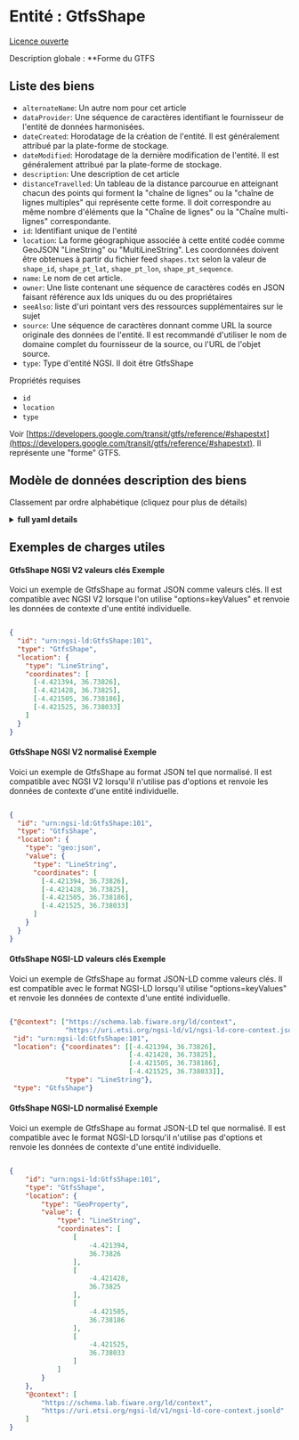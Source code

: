 Entité : GtfsShape  
==================  
[Licence ouverte](https://github.com/smart-data-models//dataModel.UrbanMobility/blob/master/GtfsShape/LICENSE.md)  
Description globale : **Forme du GTFS  

## Liste des biens  

- `alternateName`: Un autre nom pour cet article  - `dataProvider`: Une séquence de caractères identifiant le fournisseur de l'entité de données harmonisées.  - `dateCreated`: Horodatage de la création de l'entité. Il est généralement attribué par la plate-forme de stockage.  - `dateModified`: Horodatage de la dernière modification de l'entité. Il est généralement attribué par la plate-forme de stockage.  - `description`: Une description de cet article  - `distanceTravelled`: Un tableau de la distance parcourue en atteignant chacun des points qui forment la "chaîne de lignes" ou la "chaîne de lignes multiples" qui représente cette forme. Il doit correspondre au même nombre d'éléments que la "Chaîne de lignes" ou la "Chaîne multi-lignes" correspondante.  - `id`: Identifiant unique de l'entité  - `location`: La forme géographique associée à cette entité codée comme GeoJSON "LineString" ou "MultiLineString". Les coordonnées doivent être obtenues à partir du fichier feed `shapes.txt` selon la valeur de `shape_id`, `shape_pt_lat`, `shape_pt_lon`, `shape_pt_sequence`.  - `name`: Le nom de cet article.  - `owner`: Une liste contenant une séquence de caractères codés en JSON faisant référence aux Ids uniques du ou des propriétaires  - `seeAlso`: liste d'uri pointant vers des ressources supplémentaires sur le sujet  - `source`: Une séquence de caractères donnant comme URL la source originale des données de l'entité. Il est recommandé d'utiliser le nom de domaine complet du fournisseur de la source, ou l'URL de l'objet source.  - `type`: Type d'entité NGSI. Il doit être GtfsShape    
Propriétés requises  
- `id`  - `location`  - `type`    
Voir [https://developers.google.com/transit/gtfs/reference/#shapestxt](https://developers.google.com/transit/gtfs/reference/#shapestxt). Il représente une "forme" GTFS.  
## Modèle de données description des biens  
Classement par ordre alphabétique (cliquez pour plus de détails)  
<details><summary><strong>full yaml details</strong></summary>    
```yaml  
GtfsShape:    
  description: 'GTFS Shape'    
  properties:    
    alternateName:    
      description: 'An alternative name for this item'    
      type: Property    
    dataProvider:    
      description: 'A sequence of characters identifying the provider of the harmonised data entity.'    
      type: Property    
    dateCreated:    
      description: 'Entity creation timestamp. This will usually be allocated by the storage platform.'    
      format: date-time    
      type: Property    
    dateModified:    
      description: 'Timestamp of the last modification of the entity. This will usually be allocated by the storage platform.'    
      format: date-time    
      type: Property    
    description:    
      description: 'A description of this item'    
      type: Property    
    distanceTravelled:    
      description: 'An array of the distance travelled when reaching each of the points that make the `LineString` or `MultiLineString` that represents this shape. It shall match the same number of elements as the corresponding `LineString` or `MultiLineString`.'    
      items:    
        minimum: 0    
        type: number    
      minItems: 1    
      type: Property    
    id:    
      anyOf: &gtfsshape_-_properties_-_owner_-_items_-_anyof    
        - description: 'Property. Identifier format of any NGSI entity'    
          maxLength: 256    
          minLength: 1    
          pattern: ^[\w\-\.\{\}\$\+\*\[\]`|~^@!,:\\]+$    
          type: string    
        - description: 'Property. Identifier format of any NGSI entity'    
          format: uri    
          type: string    
      description: 'Unique identifier of the entity'    
      type: Property    
    location:    
      description: 'The geographical shape associated to this entity encoded as GeoJSON `LineString` or `MultiLineString`. The coordinates shall be obtained from the `shapes.txt` feed file as per the value of `shape_id`, `shape_pt_lat`, `shape_pt_lon`, `shape_pt_sequence`.'    
      oneOf:    
        - $id: https://geojson.org/schema/LineString.json    
          $schema: "http://json-schema.org/draft-07/schema#"    
          properties:    
            bbox:    
              items:    
                type: number    
              minItems: 4    
              type: array    
            coordinates:    
              items:    
                items:    
                  type: number    
                minItems: 2    
                type: array    
              minItems: 2    
              type: array    
            type:    
              enum:    
                - LineString    
              type: string    
          required:    
            - type    
            - coordinates    
          title: 'GeoJSON LineString'    
          type: object    
        - $id: https://geojson.org/schema/MultiLineString.json    
          $schema: "http://json-schema.org/draft-07/schema#"    
          properties:    
            bbox:    
              items:    
                type: number    
              minItems: 4    
              type: array    
            coordinates:    
              items:    
                items:    
                  items:    
                    type: number    
                  minItems: 2    
                  type: array    
                minItems: 2    
                type: array    
              type: array    
            type:    
              enum:    
                - MultiLineString    
              type: string    
          required:    
            - type    
            - coordinates    
          title: 'GeoJSON MultiLineString'    
          type: object    
      type: Geoproperty    
    name:    
      description: 'The name of this item.'    
      type: Property    
    owner:    
      description: 'A List containing a JSON encoded sequence of characters referencing the unique Ids of the owner(s)'    
      items:    
        anyOf: *gtfsshape_-_properties_-_owner_-_items_-_anyof    
        description: 'Property. Unique identifier of the entity'    
      type: Property    
    seeAlso:    
      description: 'list of uri pointing to additional resources about the item'    
      oneOf:    
        - items:    
            - format: uri    
              type: string    
          minItems: 1    
          type: array    
        - format: uri    
          type: string    
      type: Property    
    source:    
      description: 'A sequence of characters giving the original source of the entity data as a URL. Recommended to be the fully qualified domain name of the source provider, or the URL to the source object.'    
      type: Property    
    type:    
      description: 'NGSI Entity type. It has to be GtfsShape'    
      enum:    
        - GtfsShape    
      type: Property    
  required:    
    - id    
    - type    
    - location    
  type: object    
```  
</details>    
## Exemples de charges utiles  
#### GtfsShape NGSI V2 valeurs clés Exemple  
Voici un exemple de GtfsShape au format JSON comme valeurs clés. Il est compatible avec NGSI V2 lorsque l'on utilise "options=keyValues" et renvoie les données de contexte d'une entité individuelle.  
```json  
{  
  "id": "urn:ngsi-ld:GtfsShape:101",  
  "type": "GtfsShape",  
  "location": {  
    "type": "LineString",  
    "coordinates": [  
      [-4.421394, 36.73826],  
      [-4.421428, 36.73825],  
      [-4.421505, 36.738186],  
      [-4.421525, 36.738033]  
    ]  
  }  
}  
```  
#### GtfsShape NGSI V2 normalisé Exemple  
Voici un exemple de GtfsShape au format JSON tel que normalisé. Il est compatible avec NGSI V2 lorsqu'il n'utilise pas d'options et renvoie les données de contexte d'une entité individuelle.  
```json  
{  
  "id": "urn:ngsi-ld:GtfsShape:101",  
  "type": "GtfsShape",  
  "location": {  
    "type": "geo:json",  
    "value": {  
      "type": "LineString",  
      "coordinates": [  
        [-4.421394, 36.73826],  
        [-4.421428, 36.73825],  
        [-4.421505, 36.738186],  
        [-4.421525, 36.738033]  
      ]  
    }  
  }  
}  
```  
#### GtfsShape NGSI-LD valeurs clés Exemple  
Voici un exemple de GtfsShape au format JSON-LD comme valeurs clés. Il est compatible avec le format NGSI-LD lorsqu'il utilise "options=keyValues" et renvoie les données de contexte d'une entité individuelle.  
```json  
{"@context": ["https://schema.lab.fiware.org/ld/context",  
              "https://uri.etsi.org/ngsi-ld/v1/ngsi-ld-core-context.jsonld"],  
 "id": "urn:ngsi-ld:GtfsShape:101",  
 "location": {"coordinates": [[-4.421394, 36.73826],  
                              [-4.421428, 36.73825],  
                              [-4.421505, 36.738186],  
                              [-4.421525, 36.738033]],  
              "type": "LineString"},  
 "type": "GtfsShape"}  
```  
#### GtfsShape NGSI-LD normalisé Exemple  
Voici un exemple de GtfsShape au format JSON-LD tel que normalisé. Il est compatible avec le format NGSI-LD lorsqu'il n'utilise pas d'options et renvoie les données de contexte d'une entité individuelle.  
```json  
{  
    "id": "urn:ngsi-ld:GtfsShape:101",  
    "type": "GtfsShape",  
    "location": {  
        "type": "GeoProperty",  
        "value": {  
            "type": "LineString",  
            "coordinates": [  
                [  
                    -4.421394,  
                    36.73826  
                ],  
                [  
                    -4.421428,  
                    36.73825  
                ],  
                [  
                    -4.421505,  
                    36.738186  
                ],  
                [  
                    -4.421525,  
                    36.738033  
                ]  
            ]  
        }  
    },  
    "@context": [  
        "https://schema.lab.fiware.org/ld/context",  
        "https://uri.etsi.org/ngsi-ld/v1/ngsi-ld-core-context.jsonld"  
    ]  
}  
```  
